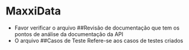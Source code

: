 # MaxxiData

- Favor verificar o arquivo ##Revisão de documentação que tem os pontos de análise da documentação da API
- O arquivo ##Casos de Teste Refere-se aos casos de testes criados
